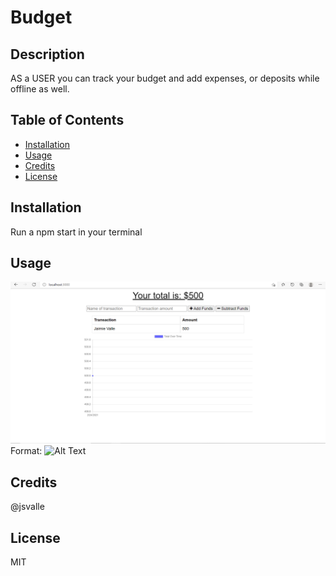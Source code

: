 # Budget

## Description 

AS a USER you can track your budget 
and add expenses, or deposits
while offline as well.


## Table of Contents 



* [Installation](#installation)
* [Usage](#usage)
* [Credits](#credits)
* [License](#license)


## Installation

Run a npm start in your terminal


## Usage 

![README](/Images/budget.png)
Format: ![Alt Text](url)


## Credits
@jsvalle

## License
MIT